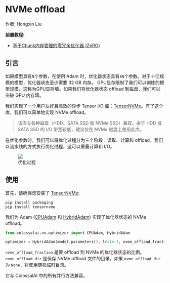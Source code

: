 # NVMe offload

作者: Hongxin Liu

**前置教程:**
- [基于Chunk内存管理的零冗余优化器 (ZeRO)](../features/zero_with_chunk.md)

## 引言

如果模型具有`N`个参数，在使用 Adam 时，优化器状态具有`8N`个参数。对于十亿规模的模型，优化器状态至少需要 32 GB 内存。 GPU显存限制了我们可以训练的模型规模，这称为GPU显存墙。如果我们将优化器状态 offload 到磁盘，我们可以突破 GPU 内存墙。

我们实现了一个用户友好且高效的异步 Tensor I/O 库：[TensorNVMe](https://github.com/hpcaitech/TensorNVMe)。有了这个库，我们可以简单地实现 NVMe offload。

> 该库与各种磁盘（HDD、SATA SSD 和 NVMe SSD）兼容。由于 HDD 或 SATA SSD 的 I/O 带宽较低，建议仅在 NVMe 磁盘上使用此库。

在优化参数时，我们可以将优化过程分为三个阶段：读取、计算和 offload。我们以流水线的方式执行优化过程，这可以重叠计算和 I/O。

<figure style={{textAlign: "center"}}>
<img src="https://s2.loli.net/2022/08/16/CvRnowrsNyB4hza.jpg"/>
<figcaption>优化过程</figcaption>
</figure>


## 使用

首先，请确保您安装了 [TensorNVMe](https://github.com/hpcaitech/TensorNVMe):

```shell
pip install packaging
pip install tensornvme
```

我们为 Adam ([CPUAdam](https://colossalai.readthedocs.io/en/latest/colossalai/colossalai.nn.optimizer.cpu_adam.html) 和 [HybridAdam](https://colossalai.readthedocs.io/en/latest/colossalai/colossalai.nn.optimizer.hybrid_adam.html)) 实现了优化器状态的 NVMe offload。

```python
from colossalai.nn.optimizer import CPUAdam, HybridAdam

optimizer = HybridAdam(model.parameters(), lr=1e-3, nvme_offload_fraction=1.0, nvme_offload_dir='./')
```

`nvme_offload_fraction` 是要 offload 到 NVMe 的优化器状态的比例。 `nvme_offload_dir` 是保存 NVMe offload 文件的目录。如果 `nvme_offload_dir` 为 `None`，将使用随机临时目录。

它与 ColossalAI 中的所有并行方法兼容。
